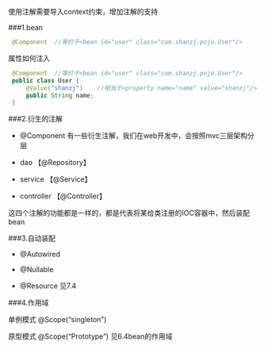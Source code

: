 使用注解需要导入context约束，增加注解的支持

###1.bean
```java
 @Component  //等价于<bean id="user" class="com.shanzj.pojo.User"/>
 ```
属性如何注入
```java
 @Component  //等价于<bean id="user" class="com.shanzj.pojo.User"/>
 public class User {
     @Value("shanzj")    //相当于<property name="name" value="shanzj"/>
     public String name;
 }
```
###2.衍生的注解
    
- @Component 有一些衍生注解，我们在web开发中，会按照mvc三层架构分层

- dao 【@Repository】

- service 【@Service】

- controller 【@Controller】

这四个注解的功能都是一样的，都是代表将某给类注册的IOC容器中，然后装配bean

###3.自动装配

- @Autowired

- @Nullable

- @Resource 见7.4

###4.作用域

单例模式 @Scope(“singleton”)

原型模式 @Scope(“Prototype”) 见6.4bean的作用域